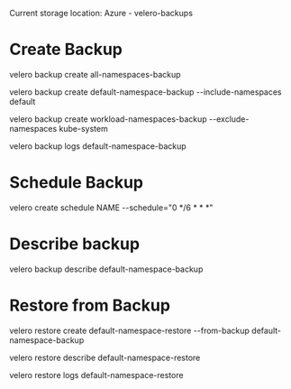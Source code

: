Current storage location: Azure - velero-backups

# Create Backup
velero backup create all-namespaces-backup

velero backup create default-namespace-backup --include-namespaces default

velero backup create workload-namespaces-backup --exclude-namespaces kube-system

velero backup logs default-namespace-backup

# Schedule Backup
velero create schedule NAME --schedule="0 */6 * * *"

# Describe backup
velero backup describe default-namespace-backup

# Restore from Backup
velero restore create default-namespace-restore --from-backup default-namespace-backup

velero restore describe default-namespace-restore

velero restore logs default-namespace-restore